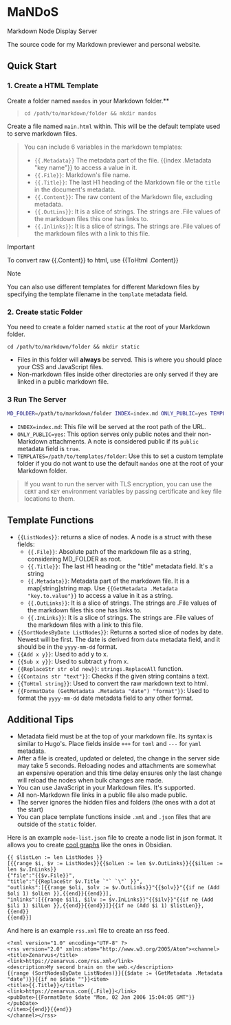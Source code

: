 # MaNDoS
Markdown Node Display Server

The source code for my Markdown previewer and personal website.

## Quick Start
### 1. Create a HTML Template
Create a folder named `mandos` in your Markdown folder.**

> `cd /path/to/markdown/folder && mkdir mandos`

Create a file named `main.html` within. This will be the default template used to serve markdown files.

> You can include 6 variables in the markdown templates:
> - `{{.Metadata}}` The metadata part of the file. {{index .Metadata "key name"}} to access a value in it.
> - `{{.File}}`: Markdown's file name.
> - `{{.Title}}`: The last H1 heading of the Markdown file or the `title` in the document's metadata.
> - `{{.Content}}`: The raw content of the Markdown file, excluding metadata.
> - `{{.OutLins}}`: It is a slice of strings. The strings are .File values of the markdown files this one has links to.
> - `{{.Inlinks}}`: It is a slice of strings. The strings are .File values of the markdown files with a link to this file.

> [!IMPORTANT]
> To convert raw {{.Content}} to html, use {{ToHtml .Content}}

> [!NOTE]
> You can also use different templates for different Markdown files by specifying the template filename in the `template` metadata field.

### 2. Create static Folder
You need to create a folder named `static` at the root of your Markdown folder.

`cd /path/to/markdown/folder && mkdir static`

- Files in this folder will **always** be served. This is where you should place your CSS and JavaScript files.
- Non-markdown files inside other directories are only served if they are linked in a public markdown file.

### 3 Run The Server
```bash
MD_FOLDER=/path/to/markdown/folder INDEX=index.md ONLY_PUBLIC=yes TEMPLATES=/path/to/templates/folder go -C /path/to/mandos run .
```

- `INDEX=index.md`: This file will be served at the root path of the URL.
- `ONLY_PUBLIC=yes`: This option serves only public notes and their non-Markdown attachments. A note is considered public if its `public` metadata field is `true`.
- `TEMPLATES=/path/to/templates/folder`: Use this to set a custom template folder if you do not want to use the default `mandos` one at the root of your Markdown folder.

> If you want to run the server with TLS encryption, you can use the `CERT` and `KEY` environment variables by passing certificate and key file locations to them.

## Template Functions
- `{{ListNodes}}`: returns a slice of nodes. A node is a struct with these fields:
    - `{{.File}}`: Absolute path of the markdown file as a string, considering MD_FOLDER as root.
    - `{{.Title}}`: The last H1 heading or the "title" metadata field. It's a string
    - `{{.Metadata}}`: Metadata part of the markdown file. It is a map[string]string map. Use `{{GetMetadata .Metadata "key.to.value"}}` to access a value in it as a string.
    - `{{.OutLinks}}`: It is a slice of strings. The strings are .File values of the markdown files this one has links to.
    - `{{.InLinks}}`: It is a slice of strings. The strings are .File values of the markdown files with a link to this file.
- `{{SortNodesByDate ListNodes}}`: Returns a sorted slice of nodes by date. Newest will be first. The date is derived from `date` metadata field, and it should be in the `yyyy-mm-dd` format.
- `{{Add x y}}`: Used to add y to x.
- `{{Sub x y}}`: Used to subtract y from x.
- `{{ReplaceStr str old new}}`: `strings.ReplaceAll` function.
- `{{Contains str "text"}}`: Checks if the given string contains a text.
- `{{ToHtml string}}`: Used to convert the raw markdown text to html.
- `{{FormatDate (GetMetadata .Metadata "date") "format"}}`: Used to format the `yyyy-mm-dd` date metadata field to any other format.

## Additional Tips
- Metadata field must be at the top of your markdown file. Its syntax is similar to Hugo's. Place fields inside `+++` for `toml` and `---` for `yaml` metadata.
- After a file is created, updated or deleted, the change in the server side may take 5 seconds. Reloading nodes and attachments are somewhat an expensive operation and this time delay ensures only the last change will reload the nodes when bulk changes are made.
- You can use JavaScript in your Markdown files. It's supported.
- All non-Markdown file links in a public file also made public.
- The server ignores the hidden files and folders (the ones with a dot at the start)
- You can place template functions inside `.xml` and `.json` files that are outside of the `static` folder.

Here is an example `node-list.json` file to create a node list in json format. It allows you to create [cool graphs](http://zenarvus.com/graph.md) like the ones in Obsidian.
```
{{ $listLen := len ListNodes }}
[{{range $i, $v := ListNodes}}{{$olLen := len $v.OutLinks}}{{$ilLen := len $v.InLinks}}
{"file":"{{$v.File}}",
"title":"{{ReplaceStr $v.Title `"` `\"` }}",
"outlinks":[{{range $oli, $olv := $v.OutLinks}}"{{$olv}}"{{if ne (Add $oli 1) $olLen }},{{end}}{{end}}],
"inlinks":[{{range $ili, $ilv := $v.InLinks}}"{{$ilv}}"{{if ne (Add $ili 1) $ilLen }},{{end}}{{end}}]}{{if ne (Add $i 1) $listLen}},{{end}}
{{end}}]
```

And here is an example `rss.xml` file to create an rss feed.
```
<?xml version="1.0" encoding="UTF-8" ?>
<rss version="2.0" xmlns:atom="http://www.w3.org/2005/Atom"><channel>
<title>Zenarvus</title>
<link>https://zenarvus.com/rss.xml</link>
<description>My second brain on the web.</description>
{{range (SortNodesByDate ListNodes)}}{{$date := (GetMetadata .Metadata "date")}}{{if ne $date ""}}<item>
<title>{{.Title}}</title>
<link>https://zenarvus.com{{.File}}</link>
<pubDate>{{FormatDate $date "Mon, 02 Jan 2006 15:04:05 GMT"}}</pubDate>
</item>{{end}}{{end}}
</channel></rss>
```

